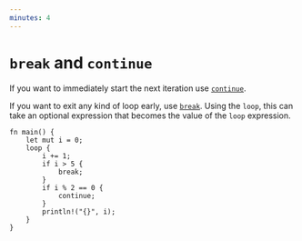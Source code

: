 ```yaml
---
minutes: 4
---
```


# `break` and `continue`

If you want to immediately start the next iteration use
[`continue`](https://doc.rust-lang.org/reference/expressions/loop-expr.html#continue-expressions).

If you want to exit any kind of loop early, use
[`break`](https://doc.rust-lang.org/reference/expressions/loop-expr.html#break-expressions).
Using the `loop`, this can take an optional expression that becomes the value of the
`loop` expression.

```rust,editable
fn main() {
    let mut i = 0;
    loop {
        i += 1;
        if i > 5 {
            break;
        }
        if i % 2 == 0 {
            continue;
        }
        println!("{}", i);
    }
}
```

